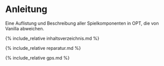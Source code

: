 # Anleitung

Eine Auflistung und Beschreibung aller Spielkomponenten in OPT, die von Vanilla abweichen.

{% include_relative inhaltsverzeichnis.md %}


{% include_relative reparatur.md %}


{% include_relative gps.md %}
